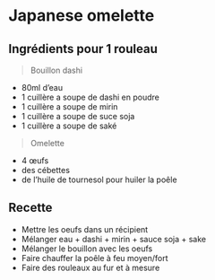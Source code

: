 # Japanese omelette

## Ingrédients pour 1 rouleau

> Bouillon dashi
- 80ml d’eau
- 1 cuillère a soupe de dashi en poudre
- 1 cuillère a soupe de mirin
- 1 cuillère a soupe de suce soja
- 1 cuillère a soupe de saké 

> Omelette
- 4 œufs
- des cébettes 
- de l’huile de tournesol pour huiler la poêle 

## Recette

- Mettre les oeufs dans un récipient
- Mélanger eau + dashi + mirin + sauce soja + sake
- Mélanger le bouillon avec les oeufs
- Faire chauffer la poêle à feu moyen/fort
- Faire des rouleaux au fur et à mesure